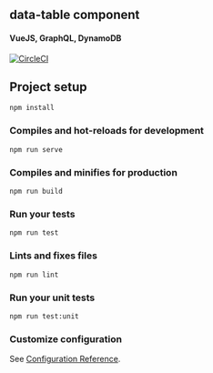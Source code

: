 ## data-table component
#### VueJS, GraphQL, DynamoDB
[![CircleCI](https://circleci.com/gh/lookininward/data-table.svg?style=svg)](https://circleci.com/gh/lookininward/data-table)

## Project setup
```
npm install
```

 ### Compiles and hot-reloads for development
```
npm run serve
```

 ### Compiles and minifies for production
```
npm run build
```

 ### Run your tests
```
npm run test
```

 ### Lints and fixes files
```
npm run lint
```

 ### Run your unit tests
```
npm run test:unit
```

 ### Customize configuration
See [Configuration Reference](https://cli.vuejs.org/config/).